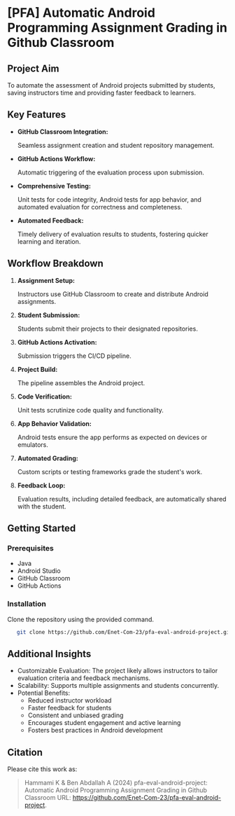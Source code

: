 # [PFA] Automatic Android Programming Assignment Grading in Github Classroom

## Project Aim

To automate the assessment of Android projects submitted by students, saving instructors time and providing faster feedback to learners.

## Key Features

- **GitHub Classroom Integration:**

   Seamless assignment creation and student repository management.

- **GitHub Actions Workflow:**

   Automatic triggering of the evaluation process upon submission.

- **Comprehensive Testing:**

   Unit tests for code integrity, Android tests for app behavior, and automated evaluation for correctness and completeness.

- **Automated Feedback:**

   Timely delivery of evaluation results to students, fostering quicker learning and iteration.

## Workflow Breakdown

1. **Assignment Setup:**

   Instructors use GitHub Classroom to create and distribute Android assignments.

2. **Student Submission:**

   Students submit their projects to their designated repositories.

3. **GitHub Actions Activation:**

   Submission triggers the CI/CD pipeline.

4. **Project Build:**

   The pipeline assembles the Android project.

5. **Code Verification:**

   Unit tests scrutinize code quality and functionality.

6. **App Behavior Validation:**

   Android tests ensure the app performs as expected on devices or emulators.

7. **Automated Grading:**

   Custom scripts or testing frameworks grade the student's work.

8. **Feedback Loop:**

   Evaluation results, including detailed feedback, are automatically shared with the student.

## Getting Started

### Prerequisites

- Java
- Android Studio
- GitHub Classroom
- GitHub Actions

### Installation

Clone the repository using the provided command.

```bash
   git clone https://github.com/Enet-Com-23/pfa-eval-android-project.git
```

## Additional Insights

- Customizable Evaluation: The project likely allows instructors to tailor evaluation criteria and feedback mechanisms.
- Scalability: Supports multiple assignments and students concurrently.
- Potential Benefits:
  - Reduced instructor workload
  - Faster feedback for students
  - Consistent and unbiased grading
  - Encourages student engagement and active learning
  - Fosters best practices in Android development

## Citation

Please cite this work as:

> Hammami K & Ben Abdallah A (2024) pfa-eval-android-project:
> Automatic Android Programming Assignment Grading in Github Classroom
> URL: <https://github.com/Enet-Com-23/pfa-eval-android-project>.
